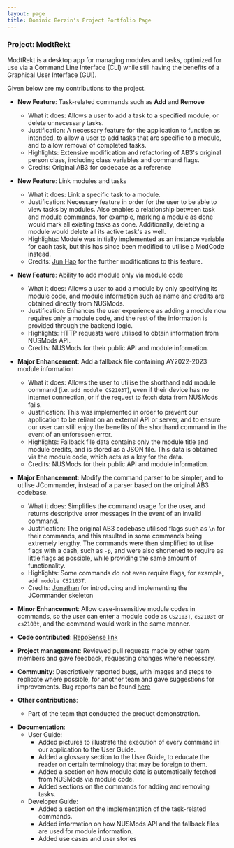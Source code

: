 ```yaml
---
layout: page
title: Dominic Berzin's Project Portfolio Page
---
```


### Project: ModtRekt

ModtRekt is a desktop app for managing modules and tasks, optimized for use via a Command Line Interface (CLI) while still having the benefits of a Graphical User Interface (GUI).

Given below are my contributions to the project.

* **New Feature**: Task-related commands such as **Add** and **Remove**
  * What it does: Allows a user to add a task to a specified module, or delete unnecessary tasks.
  * Justification: A necessary feature for the application to function as intended, to allow a user to add tasks that
  are specific to a module, and to allow removal of completed tasks.
  * Highlights: Extensive modification and refactoring of AB3's original
  person class, including class variables and command flags.
  * Credits: Original AB3 for codebase as a reference

* **New Feature**: Link modules and tasks
  * What it does: Link a specific task to a module.
  * Justification: Necessary feature in order for the user to be able to view tasks by modules. Also enables a relationship
  between task and module commands, for example, marking a module as done would mark all existing tasks as done. Additionally,
  deleting a module would delete all its active task's as well.
  * Highlights: Module was initially implemented as an instance variable for each task, but this
  has since been modified to utilise a ModCode instead.
  * Credits: [Jun Hao](https://github.com/hojunhao2000) for the further modifications to this feature.

* **New Feature**: Ability to add module only via module code
  * What it does: Allows a user to add a module by only specifying its module code,
  and module information such as name and credits are obtained directly from NUSMods.
  * Justification: Enhances the user experience as adding a module now requires only a module code,
  and the rest of the information is provided through the backend logic.
  * Highlights: HTTP requests were utilised to obtain information from NUSMods API.
  * Credits: NUSMods for their public API and module information.

* **Major Enhancement**: Add a fallback file containing AY2022-2023 module information
  * What it does: Allows the user to utilise the shorthand add module command (i.e. `add module CS2103T`), even
  if their device has no internet connection, or if the request to fetch data from NUSMods fails.
  * Justification: This was implemented in order to prevent our application to be reliant on an external API
  or server, and to ensure our user can still enjoy the benefits of the shorthand command in the event of an unforeseen
  error.
  * Highlights: Fallback file data contains only the module title and module credits, and is stored as a JSON
  file. This data is obtained via the module code, which acts as a key for the data.
  * Credits: NUSMods for their public API and module information.
  
* **Major Enhancement**: Modify the command parser to be simpler, and to utilise JCommander, instead of a parser based on the original AB3
  codebase.
  * What it does: Simplifies the command usage for the user, and returns descriptive
  error messages in the event of an invalid command.
  * Justification: The original AB3 codebase utilised flags such as `\n` for their commands, and this resulted in some commands
  being extremely lengthy. The commands were then simplified to utilise flags with a dash, such as `-p`, and were also shortened
  to require as little flags as possible, while providing the same amount of functionality.
  * Highlights: Some commands do not even require flags, for example, `add module CS2103T`.
  * Credits: [Jonathan](https://github.com/jontmy) for introducing and implementing the JCommander skeleton

* **Minor Enhancement**: Allow case-insensitive module codes in commands, so the user can enter a module code as `CS2103T`, 
`cS2103t` or `cs2103t`, and the command would work in the same manner.

* **Code contributed**: [RepoSense link](https://nus-cs2103-ay2223s1.github.io/tp-dashboard/?search=domoberzin&breakdown=true&sort=groupTitle&sortWithin=title&timeframe=commit&mergegroup=&groupSelect=groupByRepos&checkedFileTypes=docs~functional-code~test-code~other)

* **Project management**: Reviewed pull requests made by other team members and gave feedback, requesting changes where necessary.

* **Community**: Descriptively reported bugs, with images and steps to replicate where possible,
for another team and gave suggestions for improvements. Bug reports can be found [here](https://github.com/domoberzin/ped/issues)

* **Other contributions**: 
  * Part of the team that conducted the product demonstration.

<div style="page-break-after: always;"></div>

* **Documentation**:
  * User Guide:
    * Added pictures to illustrate the execution of every command in our application to the User Guide.
    * Added a glossary section to the User Guide, to educate the reader on certain terminology that may be foreign to them.
    * Added a section on how module data is automatically fetched from NUSMods via module code.
    * Added sections on the commands for adding and removing tasks.
  * Developer Guide:
    * Added a section on the implementation of the task-related commands.
    * Added information on how NUSMods API and the fallback files are used for module information.
    * Added use cases and user stories
  
